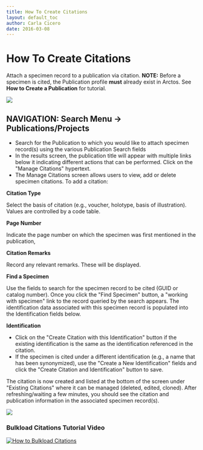 ```yaml
---
title: How To Create Citations
layout: default_toc
author: Carla Cicero
date: 2016-03-08
---
```

# How To Create Citations

Attach a specimen record to a publication via citation. **NOTE:** Before a specimen is cited, the Publication profile **must** already exist in Arctos. See **How to Create a Publication** for tutorial.

![](https://raw.githubusercontent.com/ArctosDB/documentation-wiki/master/tutorial_images/manage_citations.jpg)

## NAVIGATION: Search Menu → Publications/Projects

* Search for the Publication to which you would like to attach specimen record(s) using the various Publication Search fields
* In the results screen, the publication title will appear with multiple links below it indicating different actions that can be performed. Click on the "Manage Citations" hypertext.
* The Manage Citations screen allows users to view, add or delete specimen citations. To add a citation:

**Citation Type**

Select the basis of citation (e.g., voucher, holotype, basis of illustration). Values are controlled by a code table.

**Page Number**

Indicate the page number on which the specimen was first mentioned in the publication,

**Citation Remarks**

Record any relevant remarks. These will be displayed.

**Find a Specimen**

Use the fields to search for the specimen record to be cited (GUID or catalog number). Once you click the "Find Specimen" button, a "working with specimen" link to the record queried by the search appears. The identification data associated with this specimen record is populated into the Identification fields below.

**Identification**

* Click on the "Create Citation with this Identification" button if the existing identification is the same as the identification referenced in the citation.
* If the specimen is cited under a different identification (e.g., a name that has been synonymized), use the "Create a New Identification" fields and click the "Create Citation and Identification" button to save.

The citation is now created and listed at the bottom of the screen under "Existing Citations" where it can be managed (deleted, edited, cloned). After refreshing/waiting a few minutes, you should see the citation and publication information in the associated specimen record(s).

![](https://raw.githubusercontent.com/ArctosDB/documentation-wiki/master/tutorial_images/citation_specimen_record.png)

### Bulkload Citations Tutorial Video ###
[![How to Bulkload Citations](https://i9.ytimg.com/vi/xCWrNJk7iVM/mq1.jpg?sqp=CPfKwvEF&rs=AOn4CLBiEMhQZ3Mei8Mvwv1ZfM4QG9CF2w)](https://youtu.be/xCWrNJk7iVM)
